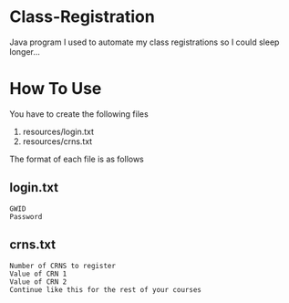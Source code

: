# Class-Registration
Java program I used to automate my class registrations so I could sleep longer...

# How To Use
You have to create the following files

1. resources/login.txt
2. resources/crns.txt

The format of each file is as follows

## login.txt
```
GWID
Password
```

## crns.txt
```
Number of CRNS to register
Value of CRN 1
Value of CRN 2
Continue like this for the rest of your courses
```
